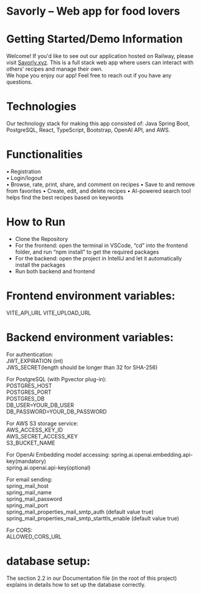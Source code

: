 # Savorly – Web app for food lovers

# Getting Started/Demo Information

Welcome! If you'd like to see out our application hosted on Railway, please visit [Savorly.xyz](https://savorly-frontend-production.up.railway.app/). This is a full stack web app where users can interact with others' recipes and manage their own.  
We hope you enjoy our app! Feel free to reach out if you have any questions.

# Technologies
Our technology stack for making this app consisted of: Java Spring Boot, PostgreSQL, React, TypeScript, Bootstrap, OpenAI API, and AWS.

# Functionalities
•	Registration  
•	Login/logout   
•	Browse, rate, print, share, and comment on recipes 
•	Save to and remove from favorites 
•	Create, edit, and delete recipes
•	AI-powered search tool helps find the best recipes based on keywords
 
# How to Run
- Clone the Repository
- For the frontend: open the terminal in VSCode, “cd” into the frontend folder, and run “npm install” to get the required packages
- For the backend: open the project in IntelliJ and let it automatically install the packages 
- Run both backend and frontend 

# Frontend environment variables:
VITE_API_URL
VITE_UPLOAD_URL

# Backend environment variables:
For authentication:  
JWT_EXPIRATION (int)  
JWS_SECRET(length should be longer than 32 for SHA-256)  

For PostgreSQL (with Pgvector plug-in):  
POSTGRES_HOST  
POSTGRES_PORT  
POSTGRES_DB  
DB_USER=YOUR_DB_USER  
DB_PASSWORD=YOUR_DB_PASSWORD  

For AWS S3 storage service:  
AWS_ACCESS_KEY_ID  
AWS_SECRET_ACCESS_KEY  
S3_BUCKET_NAME  

For OpenAi Embedding model accessing:
spring.ai.openai.embedding.api-key(mandatory)  
spring.ai.openai.api-key(optional)  

For email sending:  
spring_mail_host  
spring_mail_name  
spring_mail_password  
spring_mail_port  
spring_mail_properties_mail_smtp_auth (default value true)  
spring_mail_properties_mail_smtp_starttls_enable (default value true)  

For CORS:  
ALLOWED_CORS_URL  

# database setup:
The section 2.2 in our Documentation file (in the root of this project) explains in details how to set up the database correctly.
